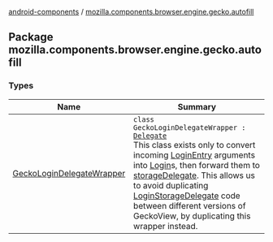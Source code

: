 [android-components](../index.md) / [mozilla.components.browser.engine.gecko.autofill](./index.md)

## Package mozilla.components.browser.engine.gecko.autofill

### Types

| Name | Summary |
|---|---|
| [GeckoLoginDelegateWrapper](-gecko-login-delegate-wrapper/index.md) | `class GeckoLoginDelegateWrapper : `[`Delegate`](https://mozilla.github.io/geckoview/javadoc/mozilla-central/org/mozilla/geckoview/LoginStorage/Delegate.html)<br>This class exists only to convert incoming [LoginEntry](#) arguments into [Login](../mozilla.components.concept.storage/-login/index.md)s, then forward them to [storageDelegate](#). This allows us to avoid duplicating [LoginStorageDelegate](../mozilla.components.concept.storage/-login-storage-delegate/index.md) code between different versions of GeckoView, by duplicating this wrapper instead. |
